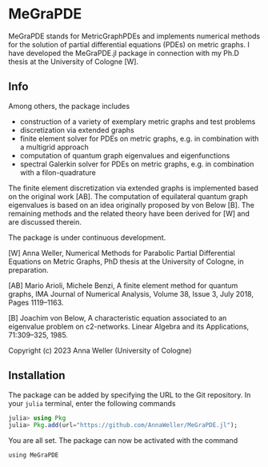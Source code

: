 # MeGraPDE

MeGraPDE stands for MetricGraphPDEs and implements numerical methods for the solution of partial differential equations (PDEs) on metric graphs. I have developed the MeGraPDE.jl package in connection with my Ph.D thesis at the University of Cologne \[W\]. 

## Info

Among others, the package includes

- construction of a variety of exemplary metric graphs and test problems
- discretization via extended graphs
- finite element solver for PDEs on metric graphs, e.g. in combination with a multigrid approach
- computation of quantum graph eigenvalues and eigenfunctions
- spectral Galerkin solver for PDEs on metric graphs, e.g. in combination with a filon-quadrature

The finite element discretization via extended graphs is implemented based on the original work \[AB\]. 
The computation of equilateral quantum graph eigenvalues is based on an idea originally proposed by von Below \[B\].
The remaining methods and the related theory have been derived for \[W\] and are discussed therein.

The package is under continuous development. 

\[W\] Anna Weller, Numerical Methods for Parabolic Partial Differential Equations on Metric Graphs, PhD thesis at the University of Cologne, in preparation.

\[AB\] Mario Arioli, Michele Benzi, A finite element method for quantum graphs, IMA Journal of Numerical Analysis, Volume 38, Issue 3, July 2018, Pages 1119–1163.

\[B\] Joachim von Below, A characteristic equation associated to an eigenvalue problem on c2-networks. Linear Algebra and its Applications, 71:309–325, 1985.

Copyright (c) 2023 Anna Weller (University of Cologne)

## Installation

The package can be added by specifying the URL to the Git repository. In your `julia` terminal, enter the following commands


```julia
julia> using Pkg
julia> Pkg.add(url="https://github.com/AnnaWeller/MeGraPDE.jl");
```

You are all set. The package can now be activated with the command 

```@repl
using MeGraPDE
```

